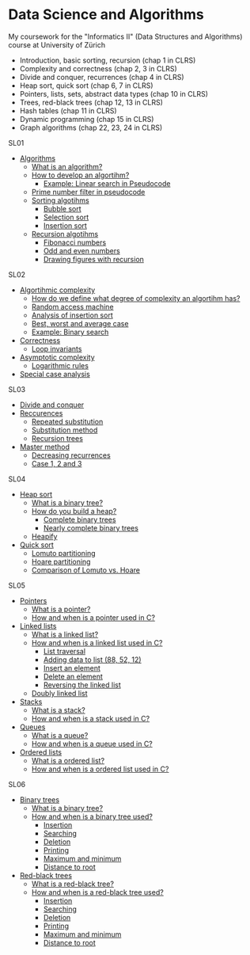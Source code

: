# Data Science and Algorithms
My coursework for the "Informatics II" (Data Structures and Algorithms) course at University of Zürich

- Introduction, basic sorting, recursion (chap 1 in CLRS)
- Complexity and correctness (chap 2, 3 in CLRS)
- Divide and conquer, recurrences (chap 4 in CLRS)
- Heap sort, quick sort (chap 6, 7 in CLRS)
- Pointers, lists, sets, abstract data types (chap 10 in CLRS)
- Trees, red-black trees (chap 12, 13 in CLRS)
- Hash tables (chap 11 in CLRS)
- Dynamic programming (chap 15 in CLRS)
- Graph algorithms (chap 22, 23, 24 in CLRS)

SL01
- [Algorithms](https://github.com/ameetmadan/DSA/blob/main/SL01/week1.md#algorithms)
    - [What is an algorithm?](https://github.com/ameetmadan/DSA/blob/main/SL01/week1.md#what-is-an-algorithm)
    - [How to develop an algortihm?](https://github.com/ameetmadan/DSA/blob/main/SL01/week1.md#how-to-develop-an-algortihm)
      - [Example: Linear search in Pseudocode](https://github.com/ameetmadan/DSA/blob/main/SL01/week1.md#example-linear-search-in-pseudocode)
    - [Prime number filter in pseudocode](https://github.com/ameetmadan/DSA/blob/main/SL01/week1.md#prime-number-filter-in-pseudocode)
    - [Sorting algotihms](https://github.com/ameetmadan/DSA/blob/main/SL01/week1.md#sorting-algotihms)
      - [Bubble sort](https://github.com/ameetmadan/DSA/blob/main/SL01/week1.md#bubble-sort)
      - [Selection sort](https://github.com/ameetmadan/DSA/blob/main/SL01/week1.md#selection-sort)
      - [Insertion sort](https://github.com/ameetmadan/DSA/blob/main/SL01/week1.md#insertion-sort)
    - [Recursion algotihms](https://github.com/ameetmadan/DSA/blob/main/SL01/week1.md#recursion-algotihms)
      - [Fibonacci numbers](https://github.com/ameetmadan/DSA/blob/main/SL01/week1.md#fibonacci-numbers)
      - [Odd and even numbers](https://github.com/ameetmadan/DSA/blob/main/SL01/week1.md#odd-and-even-numbers)
      - [Drawing figures with recursion](https://github.com/ameetmadan/DSA/blob/main/SL01/week1.md#drawing-figures-with-recursion)

SL02
- [Algortihmic complexity](https://github.com/ameetmadan/DSA/blob/main/SL02/week2.md#algortihmic-complexity)
    - [How do we define what degree of complexity an algortihm has?](https://github.com/ameetmadan/DSA/blob/main/SL02/week2.md#how-do-we-define-what-degree-of-complexity-an-algortihm-has)
    - [Random access machine](https://github.com/ameetmadan/DSA/blob/main/SL02/week2.md#random-access-machine)
    - [Analysis of insertion sort](https://github.com/ameetmadan/DSA/blob/main/SL02/week2.md#analysis-of-insertion-sort)
    - [Best, worst and average case](https://github.com/ameetmadan/DSA/blob/main/SL02/week2.md#best-worst-and-average-case)
    - [Example: Binary search](https://github.com/ameetmadan/DSA/blob/main/SL02/week2.md#example-binary-search)
- [Correctness](https://github.com/ameetmadan/DSA/blob/main/SL02/week2.md#correctness)
    - [Loop invariants](https://github.com/ameetmadan/DSA/blob/main/SL02/week2.md#loop-invariants)
- [Asymptotic complexity](https://github.com/ameetmadan/DSA/blob/main/SL02/week2.md#asymptotic-complexity)
    - [Logarithmic rules](https://github.com/ameetmadan/DSA/blob/main/SL02/week2.md#logarithmic-rules)
- [Special case analysis](https://github.com/ameetmadan/DSA/blob/main/SL02/week2.md#special-case-analysis)

SL03
- [Divide and conquer](https://github.com/ameetmadan/DSA/blob/main/SL03/week3.md#divide-and-conquer)
- [Reccurences](https://github.com/ameetmadan/DSA/blob/main/SL03/week3.md#reccurences)
  - [Repeated substitution](https://github.com/ameetmadan/DSA/blob/main/SL03/week3.md#repeated-substitution)
  - [Substitution method](https://github.com/ameetmadan/DSA/blob/main/SL03/week3.md#substitution-method)
  - [Recursion trees](https://github.com/ameetmadan/DSA/blob/main/SL03/week3.md#recursion-trees)
- [Master method](https://github.com/ameetmadan/DSA/blob/main/SL03/week3.md#master-method)
  - [Decreasing recurrences](https://github.com/ameetmadan/DSA/blob/main/SL03/week3.md#decreasing-recurrences)
  - [Case 1, 2 and 3](https://github.com/ameetmadan/DSA/blob/main/SL03/week3.md#case-1-2-and-3)

SL04
- [Heap sort](https://github.com/ameetmadan/DSA/blob/main/SL04/week4.md#heap-sort)
  - [What is a binary tree?](https://github.com/ameetmadan/DSA/blob/main/SL04/week4.md#what-is-a-binary-tree)
  - [How do you build a heap?](https://github.com/ameetmadan/DSA/blob/main/SL04/week4.md#how-do-you-build-a-heap)
    - [Complete binary trees](https://github.com/ameetmadan/DSA/blob/main/SL04/week4.md#complete-binary-trees)
    - [Nearly complete binary trees](https://github.com/ameetmadan/DSA/blob/main/SL04/week4.md#nearly-complete-binary-trees)
  - [Heapify](https://github.com/ameetmadan/DSA/blob/main/SL04/week4.md#heapify)
- [Quick sort](https://github.com/ameetmadan/DSA/blob/main/SL04/week4.md#quick-sort)
  - [Lomuto partitioning](https://github.com/ameetmadan/DSA/blob/main/SL04/week4.md#lomuto-partitioning)
  - [Hoare partitioning](https://github.com/ameetmadan/DSA/blob/main/SL04/week4.md#hoare-partitioning)
  - [Comparison of Lomuto vs. Hoare](https://github.com/ameetmadan/DSA/blob/main/SL04/week4.md#comparison-of-lomuto-vs-hoare)

SL05
- [Pointers](https://github.com/ameetmadan/DSA/blob/main/SL05/week5.md#pointers)
  - [What is a pointer?](https://github.com/ameetmadan/DSA/blob/main/SL05/week5.md#what-is-a-pointer)
  - [How and when is a pointer used in C?](https://github.com/ameetmadan/DSA/blob/main/SL05/week5.md#how-and-when-is-a-pointer-used-in-c)
- [Linked lists](https://github.com/ameetmadan/DSA/blob/main/SL05/week5.md#linked-lists)
  - [What is a linked list?](https://github.com/ameetmadan/DSA/blob/main/SL05/week5.md#what-is-a-linked-list)
  - [How and when is a linked list used in C?](https://github.com/ameetmadan/DSA/blob/main/SL05/week5.md#how-and-when-is-a-linked-list-used-in-c)
    - [List traversal](https://github.com/ameetmadan/DSA/blob/main/SL05/week5.md#list-traversal)
    - [Adding data to list (88, 52, 12)](https://github.com/ameetmadan/DSA/blob/main/SL05/week5.md#adding-data-to-list-88-52-12)
    - [Insert an element](https://github.com/ameetmadan/DSA/blob/main/SL05/week5.md#insert-an-element)
    - [Delete an element](https://github.com/ameetmadan/DSA/blob/main/SL05/week5.md#delete-an-element)
    - [Reversing the linked list](https://github.com/ameetmadan/DSA/blob/main/SL05/week5.md#reversing-the-linked-list)
  - [Doubly linked list](https://github.com/ameetmadan/DSA/blob/main/SL05/week5.md#doubly-linked-list)
- [Stacks](https://github.com/ameetmadan/DSA/blob/main/SL05/week5.md#stacks)
  - [What is a stack?](https://github.com/ameetmadan/DSA/blob/main/SL05/week5.md#what-is-a-stack)
  - [How and when is a stack used in C?](https://github.com/ameetmadan/DSA/blob/main/SL05/week5.md#how-and-when-is-a-stack-used-in-c)
- [Queues](https://github.com/ameetmadan/DSA/blob/main/SL05/week5.md#queues)
  - [What is a queue?](https://github.com/ameetmadan/DSA/blob/main/SL05/week5.md#what-is-a-queue)
  - [How and when is a queue used in C?](https://github.com/ameetmadan/DSA/blob/main/SL05/week5.md#how-and-when-is-a-queue-used-in-c)
- [Ordered lists](https://github.com/ameetmadan/DSA/blob/main/SL05/week5.md#ordered-lists)
  - [What is a ordered list?](https://github.com/ameetmadan/DSA/blob/main/SL05/week5.md#what-is-a-ordered-list)
  - [How and when is a ordered list used in C?](https://github.com/ameetmadan/DSA/blob/main/SL05/week5.md#how-and-when-is-a-ordered-list-used-in-c)

SL06
- [Binary trees](#binary-trees)
  - [What is a binary tree?](#what-is-a-binary-tree)
  - [How and when is a binary tree used?](#how-and-when-is-a-binary-tree-used)
    - [Insertion](#insertion)
    - [Searching](#searching)
    - [Deletion](#deletion)
    - [Printing](https://github.com/ameetmadan/DSA/blob/main/SL06/week6.md#printing)
    - [Maximum and minimum](https://github.com/ameetmadan/DSA/blob/main/SL06/week6.md#maximum-and-minimum)
    - [Distance to root](https://github.com/ameetmadan/DSA/blob/main/SL06/week6.md#distance-to-root)
- [Red-black trees](https://github.com/ameetmadan/DSA/blob/main/SL06/week6.md#red-black-trees)
  - [What is a red-black tree?](https://github.com/ameetmadan/DSA/blob/main/SL06/week6.md#what-is-a-red-black-tree)
  - [How and when is a red-black tree used?](https://github.com/ameetmadan/DSA/blob/main/SL06/week6.md#how-and-when-is-a-red-black-tree-used)
    - [Insertion](https://github.com/ameetmadan/DSA/blob/main/SL06/week6.md#insertion-1)
    - [Searching](https://github.com/ameetmadan/DSA/blob/main/SL06/week6.md#searching-1)
    - [Deletion](https://github.com/ameetmadan/DSA/blob/main/SL06/week6.md#deletion-1)
    - [Printing](https://github.com/ameetmadan/DSA/blob/main/SL06/week6.md#printing-1)
    - [Maximum and minimum](https://github.com/ameetmadan/DSA/blob/main/SL06/week6.md#maximum-and-minimum-1)
    - [Distance to root](https://github.com/ameetmadan/DSA/blob/main/SL06/week6.md#distance-to-root-1)